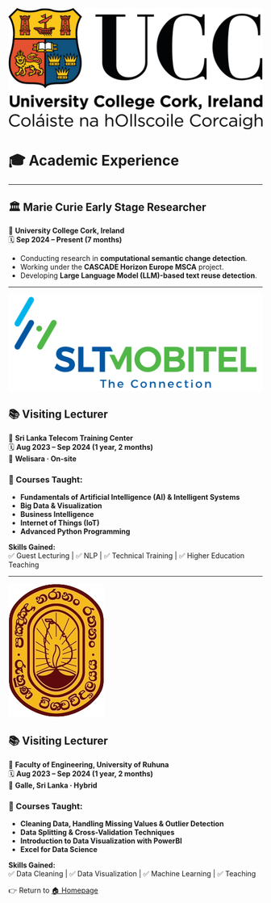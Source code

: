 ![UCC](assets/img/ucc_logo.png)

# 🎓 Academic Experience

---

## 🏛 **Marie Curie Early Stage Researcher**  
📍 **University College Cork, Ireland**  
🗓 **Sep 2024 – Present (7 months)**  

- Conducting research in **computational semantic change detection**.  
- Working under the **CASCADE Horizon Europe MSCA** project.  
- Developing **Large Language Model (LLM)-based text reuse detection**.

---

![SLT Training Center](assets/img/slt_logo.png)

## 📚 **Visiting Lecturer**  
📍 **Sri Lanka Telecom Training Center**  
🗓 **Aug 2023 – Sep 2024 (1 year, 2 months)**  
📍 **Welisara · On-site**  

### 🔹 Courses Taught:
- **Fundamentals of Artificial Intelligence (AI) & Intelligent Systems**  
- **Big Data & Visualization**  
- **Business Intelligence**  
- **Internet of Things (IoT)**  
- **Advanced Python Programming**

**Skills Gained:**  
✅ Guest Lecturing | ✅ NLP | ✅ Technical Training | ✅ Higher Education Teaching  

---

![Ruhuna](assets/img/ruhuna_logo.png)

## 📚 **Visiting Lecturer**  
📍 **Faculty of Engineering, University of Ruhuna**  
🗓 **Aug 2023 – Sep 2024 (1 year, 2 months)**  
📍 **Galle, Sri Lanka · Hybrid**  

### 🔹 Courses Taught:
- **Cleaning Data, Handling Missing Values & Outlier Detection**  
- **Data Splitting & Cross-Validation Techniques**  
- **Introduction to Data Visualization with PowerBI**  
- **Excel for Data Science**

**Skills Gained:**  
✅ Data Cleaning | ✅ Data Visualization | ✅ Machine Learning | ✅ Teaching  

👉 Return to [🏠 Homepage](index.md)  
